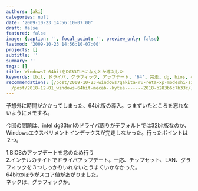 ```yaml
---
authors: [aki]
categories: null
date: '2009-10-23 14:56:10-07:00'
draft: false
featured: false
image: {caption: '', focal_point: '', preview_only: false}
lastmod: '2009-10-23 14:56:10-07:00'
projects: []
subtitle: ''
summary: ''
tags: []
title: Windows7 64bitをDG33TLMになんとか導入した
keywords: [bit, ドライバ, グラフィック, アップデート, '64', 完走, dg, bios, インデックス, intel]
recommendations: [/post/2009-10-23-windows7gakita-ru-reta-xp-modeshi-sita/, /post/2009-10-25-macdui-ying-siteinainasnopurintosabaji-neng-woshi-uniha/,
  /post/2018-12-01_windows-64bit-mecab--kytea-------2018-b283b6c7b33c/]
---
```


予想外に時間がかかってしまった、64bit版の導入。つまずいたところを忘れないようにメモする。

今回の問題は、intel dg33tmlのドライバ周りがデフォルトでは32bit版なのか、Windowsエクスペリメントインデックスが完走しなかった。行ったポイントは２つ。

1.BIOSのアップデートを念のため行う  
2.インテルのサイトでドライバアップデート。一応、チップセット、LAN、グラフィックを３つしっかりいれないとうまくいかなかった。  
64bitのほうがスコア値があがりました。  
ネックは、グラフィックか。